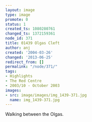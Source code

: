 ```yaml
---
layout: image
type: image
promote: 0
status: 1
created_ts: 1080280761
changed_ts: 1372159361
node_id: 371
title: 01439 Olgas Cleft
author: anj
created: '2004-03-26'
changed: '2013-06-25'
redirect_from: []
permalink: "/node/371/"
tags:
- Highlights
- The Red Centre
- 2003/10 - October 2003
images:
- src: image/images/img_1439-371.jpg
  name: img_1439-371.jpg
---
```

Walking between the Olgas.
